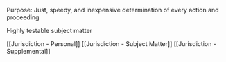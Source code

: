 Purpose:  Just, speedy, and inexpensive determination of every action and proceeding


Highly testable subject matter



[[Jurisdiction - Personal]]
[[Jurisdiction - Subject Matter]]
[[Jurisdiction - Supplemental]]